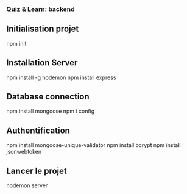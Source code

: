 ### Quiz & Learn: backend
## Initialisation projet
npm init
## Installation Server
npm install -g nodemon
npm install express
## Database connection
npm install mongoose
npm i config
## Authentification
npm install mongoose-unique-validator
npm install bcrypt
npm install jsonwebtoken
## Lancer le projet
nodemon server